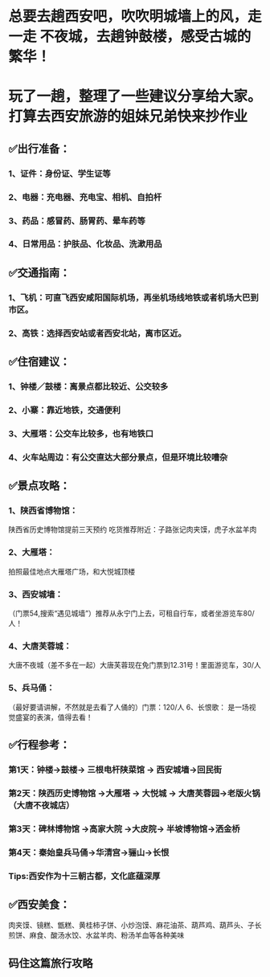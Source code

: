 
# 总要去趟西安吧，吹吹明城墙上的风，走一走 不夜城，去趟钟鼓楼，感受古城的繁华！
# 玩了一趟，整理了一些建议分享给大家。打算去西安旅游的姐妹兄弟快来抄作业
## ✅出行准备：
### 1、证件：身份证、学生证等
### 2、电器：充电器、充电宝、相机、自拍杆
### 3、药品：感冒药、肠胃药、晕车药等
### 4、日常用品：护肤品、化妆品、洗漱用品
## ✅交通指南：
### 1、飞机：可直飞西安咸阳国际机场，再坐机场线地铁或者机场大巴到市区。
### 2、高铁：选择西安站或者西安北站，离市区近。
## ✅住宿建议：
### 1、钟楼／鼓楼：离景点都比较近、公交较多
### 2、小寨：靠近地铁，交通便利
### 3、大雁塔：公交车比较多，也有地铁口
### 4、火车站周边：有公交直达大部分景点，但是环境比较嘈杂

## ✅景点攻略：
### 1、陕西省博物馆：
陕西省历史博物馆提前三天预约 吃货推荐附近：子路张记肉夹馍，虎子水盆羊肉
### 2、大雁塔：
拍照最佳地点大雁塔广场，和大悦城顶楼
### 3、西安城墙：
（门票54,搜索“遇见城墙”）推荐从永宁门上去，可租自行车，或者坐游览车80/人！
### 4、大唐芙蓉城：
大唐不夜城（差不多在一起）大唐芙蓉现在免门票到12.31号！里面游览车，30/人
### 5、兵马俑：
（最好要请讲解，不然就是去看了人俑的）门票：120/人
6、长恨歌：
是一场视觉盛宴的表演，值得去看！
## ✅行程参考：
### 第1天：钟楼→鼓楼→ 三根电杆陕菜馆 → 西安城墙→回民街
### 第2天：陕西历史博物馆 →大雁塔 → 大悦城 → 大唐芙蓉园→老版火锅（大唐不夜城店）
### 第3天：碑林博物馆 →高家大院 →大皮院→ 半坡博物馆→洒金桥
### 第4天：秦始皇兵马俑→华清宫→骊山→长恨
### Tips:西安作为十三朝古都，文化底蕴深厚

## ✅西安美食：
肉夹馍、镜糕、甑糕、黄桂柿子饼、小炒泡馍、麻花油茶、葫芦鸡、葫芦头、子长煎饼、麻食、酸汤水饺、水盆羊肉、粉汤羊血等各种美味
## 码住这篇旅行攻略
